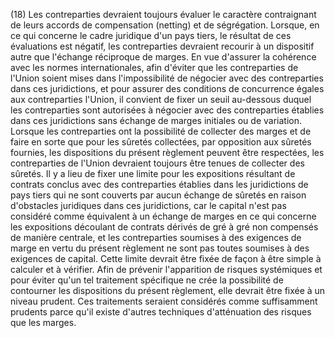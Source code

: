 (18) Les contreparties devraient toujours évaluer le caractère contraignant de leurs accords de compensation (netting) et de ségrégation. Lorsque, en ce qui concerne le cadre juridique d'un pays tiers, le résultat de ces évaluations est négatif, les contreparties devraient recourir à un dispositif autre que l'échange réciproque de marges. En vue d'assurer la cohérence avec les normes internationales, afin d'éviter que les contreparties de l'Union soient mises dans l'impossibilité de négocier avec des contreparties dans ces juridictions, et pour assurer des conditions de concurrence égales aux contreparties l'Union, il convient de fixer un seuil au-dessous duquel les contreparties sont autorisées à négocier avec des contreparties établies dans ces juridictions sans échange de marges initiales ou de variation. Lorsque les contreparties ont la possibilité de collecter des marges et de faire en sorte que pour les sûretés collectées, par opposition aux sûretés fournies, les dispositions du présent règlement peuvent être respectées, les contreparties de l'Union devraient toujours être tenues de collecter des sûretés. Il y a lieu de fixer une limite pour les expositions résultant de contrats conclus avec des contreparties établies dans les juridictions de pays tiers qui ne sont couverts par aucun échange de sûretés en raison d'obstacles juridiques dans ces juridictions, car le capital n'est pas considéré comme équivalent à un échange de marges en ce qui concerne les expositions découlant de contrats dérivés de gré à gré non compensés de manière centrale, et les contreparties soumises à des exigences de marge en vertu du présent règlement ne sont pas toutes soumises à des exigences de capital. Cette limite devrait être fixée de façon à être simple à calculer et à vérifier. Afin de prévenir l'apparition de risques systémiques et pour éviter qu'un tel traitement spécifique ne crée la possibilité de contourner les dispositions du présent règlement, elle devrait être fixée à un niveau prudent. Ces traitements seraient considérés comme suffisamment prudents parce qu'il existe d'autres techniques d'atténuation des risques que les marges.